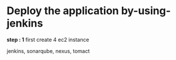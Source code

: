 # Deploy the application by-using-jenkins

**step : 1**
first create  4 ec2 instance

jenkins,
sonarqube,
nexus,
tomact

